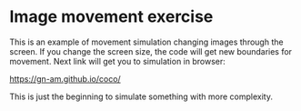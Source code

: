 # Image movement exercise

This is an example of movement simulation changing images through the screen. If you change the screen size, the code will get new boundaries for movement.
Next link will get you to simulation in browser:

https://gn-am.github.io/coco/

This is just the beginning to simulate something with more complexity.
